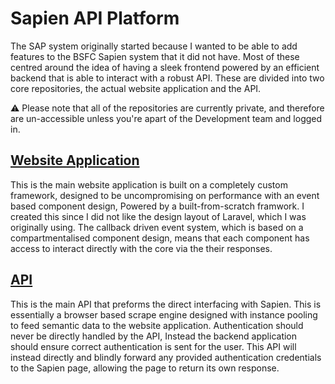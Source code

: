 # Sapien API Platform

The SAP system originally started because I wanted to be able to add features to the BSFC Sapien system that it did not have. Most of these centred around the idea of having a sleek frontend powered by an efficient backend that is able to interact with a robust API. These are divided into two core repositories, the actual website application and the API.

⚠️ Please note that all of the repositories are currently private, and therefore are un-accessible unless you're apart of the Development team and logged in.

## [Website Application](https://github.com/sapien-but-better/app)

This is the main website application is built on a completely custom framework, designed to be uncompromising on performance with an event based component design, Powered by a built-from-scratch framwork. I created this since I did not like the design layout of Laravel, which I was originally using. The callback driven event system, which is based on a compartmentalised component design, means that each component has access to interact directly with the core via the their responses.

## [API](https://github.com/sapien-but-better/api)

This is the main API that preforms the direct interfacing with Sapien. This is essentially a browser based scrape engine designed with instance pooling to feed semantic data to the website application. Authentication should never be directly handled by the API, Instead the backend application should ensure correct authentication is sent for the user. This API will instead directly and blindly forward any provided authentication credentials to the Sapien page, allowing the page to return its own response.
